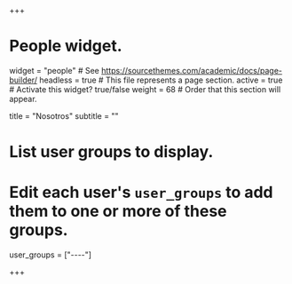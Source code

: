 +++
# People widget.
widget = "people"  # See https://sourcethemes.com/academic/docs/page-builder/
headless = true  # This file represents a page section.
active = true  # Activate this widget? true/false
weight = 68  # Order that this section will appear.

title = "Nosotros"
subtitle = ""

# List user groups to display.
#   Edit each user's `user_groups` to add them to one or more of these groups.
user_groups = ["----"]

+++
